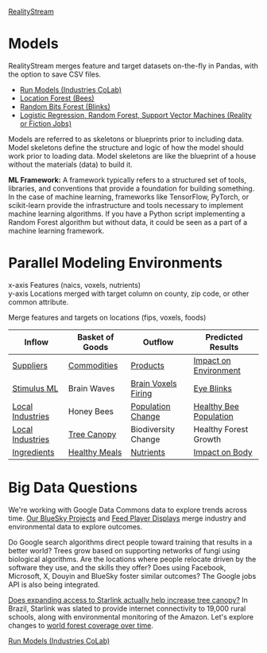 [RealityStream](../)
# Models

RealityStream merges feature and target datasets on-the-fly in Pandas, with the option to save CSV files.

- [Run Models (Industries CoLab)](../input/industries)
- [Location Forest (Bees)](location-forest)
- [Random Bits Forest (Blinks)](random-bits-forest)
- [Logistic Regression, Random Forest, Support Vector Machines (Reality or Fiction Jobs)](reality-or-fiction)

Models are referred to as skeletons or blueprints prior to including data. Model skeletons define the structure and logic of how the model should work prior to loading data. Model skeletons are like the blueprint of a house without the materials (data) to build it.

**ML Framework:** A framework typically refers to a structured set of tools, libraries, and conventions that provide a foundation for building something. In the case of machine learning, frameworks like TensorFlow, PyTorch, or scikit-learn provide the infrastructure and tools necessary to implement machine learning algorithms. If you have a Python script implementing a Random Forest algorithm but without data, it could be seen as a part of a machine learning framework.


# Parallel Modeling Environments

x-axis Features (naics, voxels, nutrients)  
y-axis Locations merged with target column on county, zip code, or other common attribute.

Merge features and targets on locations (fips, voxels, foods)

| Inflow | Basket of Goods| Outflow | Predicted Results |
| ----------- | ----------- | ----------- | ----------- |
| [Suppliers](/data-pipeline/research/economy/) | [Commodities](/localsite/info/) | [Products](https://github.com/ModelEarth/OpenFootprint/tree/main/products/US) | [Impact on Environment](/community/tools/) |
| [Stimulus ML](../blinks/) | Brain Waves | [Brain Voxels Firing](/RealityStream/models/random-bits-forest/) | [Eye Blinks](/RealityStream/output/blinks/) |
| [Local Industries](/localsite/info/) | Honey Bees | [Population Change](/data-pipeline/research/bees/) | [Healthy Bee Population](/RealityStream/output/bees) |
| [Local Industries](/localsite/info/) | [Tree Canopy](/data-commons/docs/conservation/) | Biodiversity Change | Healthy Forest Growth |
| [Ingredients](/data-commons/docs/food/) | [Healthy Meals](/OpenFootprint) | [Nutrients](/balance/) | [Impact on Body](/balance/label_checker.html) |


# Big Data Questions

We're working with Google Data Commons data to explore trends across time.
[Our BlueSky Projects](https://bsky.app/profile/modelearth.bsky.social) and [Feed Player Displays](https://model.earth/feed/view/) merge industry and environmental data to explore outcomes.

Do Google search algorithms direct people toward training that results in a better world?  Trees grow based on supporting networks of fungi using biological algorithms. Are the locations where people relocate driven by the software they use, and the skills they offer? Does using Facebook, Microsoft, X, Douyin and BlueSky foster similar outcomes? The Google jobs API is also being integrated.

[Does expanding access to Starlink actually help increase tree canopy?](https://www.yahoo.com/news/elon-musk-diplomacy-woo-wing-155604090.html) In Brazil, Starlink was slated to provide internet connectivity to 19,000 rural schools, along with environmental monitoring of the Amazon. Let's explore changes to [world forest coverage over time](/data-commons/docs/conservation/).

[Run Models (Industries CoLab)](../input/industries)
